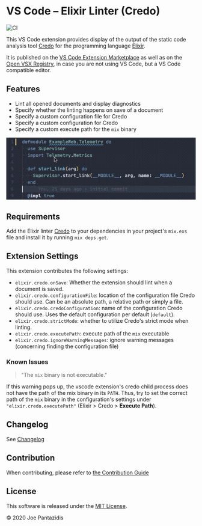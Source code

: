 # VS Code – Elixir Linter (Credo)

![CI](https://github.com/pantajoe/vscode-elixir-credo/workflows/CI/badge.svg)

This VS Code extension provides display of the output of the static code analysis tool [Credo](https://github.com/rrrene/credo)
for the programming language [Elixir](https://elixir-lang.org).

It is published on the [VS Code Extension Marketplace](https://marketplace.visualstudio.com/items?itemName=pantajoe.vscode-elixir-credo)
as well as on the [Open VSX Registry](https://open-vsx.org/extension/pantajoe/vscode-elixir-credo), in case you are not using VS Code, but
a VS Code compatible editor.

## Features

* Lint all opened documents and display diagnostics
* Specify whether the linting happens on save of a document
* Specify a custom configuration file for Credo
* Specify a custom configuration for Credo
* Specify a custom execute path for the `mix` binary

![Demo](./images/demo.gif)

## Requirements

Add the Elixir linter [Credo](https://github.com/rrrene/credo) to your dependencies in your project's `mix.exs` file
and install it by running `mix deps.get`.

## Extension Settings

This extension contributes the following settings:

* `elixir.credo.onSave`: Whether the extension should lint when a document is saved.
* `elixir.credo.configurationFile`: location of the configuration file Credo should use. Can be an absolute path, a relative path or simply a file.
* `elixir.credo.credoConfiguration`: name of the configuration Credo should use. Uses the default configuration per default (`default`).
* `elixir.credo.strictMode`: whether to utilize Credo's strict mode when linting.
* `elixir.credo.executePath`: execute path of the `mix` executable
* `elixir.credo.ignoreWarningMessages`: ignore warning messages (concerning finding the configuration file)

### Known Issues

> "The `mix` binary is not executable."

If this warning pops up, the vscode extension's credo child process does not have the path of the mix binary in its `PATH`.
Thus, try to set the correct path of the `mix` binary in the configuration's settings under `"elixir.credo.executePath"` (Elixir > Credo > **Execute Path**).

## Changelog

See [Changelog](/CHANGELOG.md)

## Contribution

When contributing, please refer to [the Contribution Guide](/CONTRIBUTING.md)

## License

This software is released under the [MIT License](/LICENSE).

&copy; 2020 Joe Pantazidis
